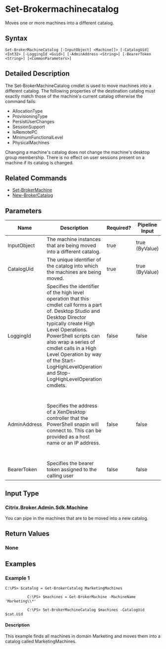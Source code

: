 ﻿
# Set-Brokermachinecatalog
Moves one or more machines into a different catalog.
## Syntax
```
Set-BrokerMachineCatalog [-InputObject] <Machine[]> [-CatalogUid] <Int32> [-LoggingId <Guid>] [-AdminAddress <String>] [-BearerToken <String>] [<CommonParameters>]
```
## Detailed Description
The Set-BrokerMachineCatalog cmdlet is used to move machines into a different catalog. The following properties of the destination catalog must exactly match those of the machine's current catalog otherwise the command fails:


* AllocationType
* ProvisioningType
* PersistUserChanges
* SessionSupport
* IsRemotePC
* MinimumFunctionalLevel
* PhysicalMachines

Changing a machine's catalog does not change the machine's desktop group membership. There is no effect on user sessions present on a machine if its catalog is changed.


## Related Commands

* [Set-BrokerMachine](../Set-BrokerMachine/)
* [New-BrokerCatalog](../New-BrokerCatalog/)
## Parameters
| Name   | Description | Required? | Pipeline Input | Default Value |
| --- | --- | --- | --- | --- |
| InputObject | The machine instances that are being moved into a different catalog. | true | true (ByValue) |  |
| CatalogUid | The unique identifier of the catalog into which the machines are being moved. | true | true (ByValue) |  |
| LoggingId | Specifies the identifier of the high level operation that this cmdlet call forms a part of. Desktop Studio and Desktop Director typically create High Level Operations. PowerShell scripts can also wrap a series of cmdlet calls in a High Level Operation by way of the Start-LogHighLevelOperation and Stop-LogHighLevelOperation cmdlets. | false | false |  |
| AdminAddress | Specifies the address of a XenDesktop controller that the PowerShell snapin will connect to. This can be provided as a host name or an IP address. | false | false | Localhost. Once a value is provided by any cmdlet, this value will become the default. |
| BearerToken | Specifies the bearer token assigned to the calling user | false | false |  |

## Input Type

### Citrix.Broker.Admin.Sdk.Machine
You can pipe in the machines that are to be moved into a new catalog.
## Return Values

### None

## Examples

### Example 1
```
C:\PS> $catalog = Get-BrokerCatalog MarketingMachines

          C:\PS> $machines = Get-BrokerMachine -MachineName 'Marketing\\*'

          C:\PS> Set-BrokerMachineCatalog $machines -CatalogUid $cat.Uid
```
#### Description
This example finds all machines in domain Marketing and moves them into a catalog called MarketingMachines.
